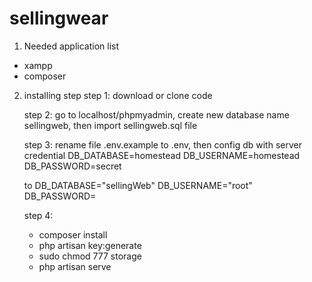 # sellingwear
1. Needed application list
  - xampp
  - composer
2. installing step
  	step 1: download or clone code

  	step 2: go to localhost/phpmyadmin, create new database name sellingweb, then import sellingweb.sql file

  	step 3: rename file .env.example to .env, then config db with server credential
  	DB_DATABASE=homestead
	DB_USERNAME=homestead
	DB_PASSWORD=secret

	to 
	DB_DATABASE="sellingWeb"
	DB_USERNAME="root"
	DB_PASSWORD=
	
	step 4:
	- composer install
	- php artisan key:generate
	- sudo chmod 777 storage
	- php artisan serve
